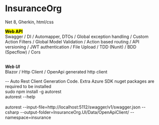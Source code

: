 # InsuranceOrg

Net 8, Gherkin, html/css

<b><mark> Web API </mark></b> 
 <br/>
  Swagger / DI / Automapper, DTOs / Global exception handling / Custom Action Filters / Global Model Validation / Action based routing / API versioning / JWT authentication / File Upload / TDD (Nunit) / BDD (Specflow) / Cors

<br/>
<b><cite> Web UI </cite></b> 
<br/>
  Blazor / Http Client / OpenApi generated http client
<br/>

-- Auto Rest Client Generation Code. Extra Azure SDK nuget packages are required to be installed
 <br/>
 sudo npm install -g autorest
 <br/>
 autorest --help       
 <br/>
 autorest --input-file=http://localhost:5112/swagger/v1/swagger.json --csharp --output-folder=InsuranceOrg.UI/Data/OpenApiClient/ --namespace=insurance
